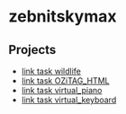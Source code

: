 # zebnitskymax
## Projects

* [link task wildlife](https://zebnitskymax.github.io/Projects/wildlife/)
* [link task OZiTAG_HTML](https://zebnitskymax.github.io/Projects/OZiTAG_HTML/OZitag/main.html)
* [link task virtual_piano](https://zebnitskymax.github.io/Projects/virtual_piano/)
* [link task virtual_keyboard](https://zebnitskymax.github.io/Projects/virtual_keyboard/)


